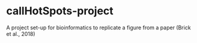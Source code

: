 # callHotSpots-project
A project set-up for bioinformatics to replicate a figure from a paper (Brick et al., 2018)
